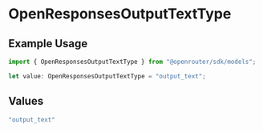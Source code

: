 # OpenResponsesOutputTextType

## Example Usage

```typescript
import { OpenResponsesOutputTextType } from "@openrouter/sdk/models";

let value: OpenResponsesOutputTextType = "output_text";
```

## Values

```typescript
"output_text"
```